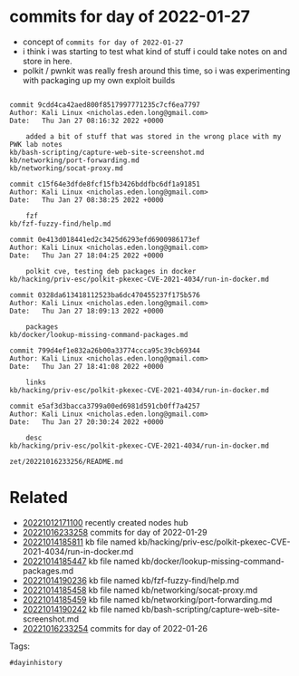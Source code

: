 # commits for day of 2022-01-27

- concept of `commits for day of 2022-01-27`
- i think i was starting to test what kind of stuff i could take notes on and store in here.
- polkit / pwnkit was really fresh around this time, so i was experimenting with packaging up my own exploit builds

```

commit 9cdd4ca42aed800f8517997771235c7cf6ea7797
Author: Kali Linux <nicholas.eden.long@gmail.com>
Date:   Thu Jan 27 08:16:32 2022 +0000

    added a bit of stuff that was stored in the wrong place with my PWK lab notes
kb/bash-scripting/capture-web-site-screenshot.md
kb/networking/port-forwarding.md
kb/networking/socat-proxy.md

commit c15f64e3dfde8fcf15fb3426bddfbc6df1a91851
Author: Kali Linux <nicholas.eden.long@gmail.com>
Date:   Thu Jan 27 08:38:25 2022 +0000

    fzf
kb/fzf-fuzzy-find/help.md

commit 0e413d018441ed2c3425d6293efd6900986173ef
Author: Kali Linux <nicholas.eden.long@gmail.com>
Date:   Thu Jan 27 18:04:25 2022 +0000

    polkit cve, testing deb packages in docker
kb/hacking/priv-esc/polkit-pkexec-CVE-2021-4034/run-in-docker.md

commit 0328da613418112523ba6dc470455237f175b576
Author: Kali Linux <nicholas.eden.long@gmail.com>
Date:   Thu Jan 27 18:09:13 2022 +0000

    packages
kb/docker/lookup-missing-command-packages.md

commit 799d4ef1e832a26b00a33774ccca95c39cb69344
Author: Kali Linux <nicholas.eden.long@gmail.com>
Date:   Thu Jan 27 18:41:08 2022 +0000

    links
kb/hacking/priv-esc/polkit-pkexec-CVE-2021-4034/run-in-docker.md

commit e5af3d3bacca3799a00ed6981d591cb0ff7a4257
Author: Kali Linux <nicholas.eden.long@gmail.com>
Date:   Thu Jan 27 20:30:24 2022 +0000

    desc
kb/hacking/priv-esc/polkit-pkexec-CVE-2021-4034/run-in-docker.md
```

` zet/20221016233256/README.md `

# Related

- [20221012171100](/zet/20221012171100/README.md) recently created nodes hub
- [20221016233258](/zet/20221016233258/README.md) commits for day of 2022-01-29
- [20221014185811](/zet/20221014185811/README.md) kb file named kb/hacking/priv-esc/polkit-pkexec-CVE-2021-4034/run-in-docker.md
- [20221014185447](/zet/20221014185447/README.md) kb file named kb/docker/lookup-missing-command-packages.md
- [20221014190236](/zet/20221014190236/README.md) kb file named kb/fzf-fuzzy-find/help.md
- [20221014185458](/zet/20221014185458/README.md) kb file named kb/networking/socat-proxy.md
- [20221014185459](/zet/20221014185459/README.md) kb file named kb/networking/port-forwarding.md
- [20221014190242](/zet/20221014190242/README.md) kb file named kb/bash-scripting/capture-web-site-screenshot.md
- [20221016233254](/zet/20221016233254/README.md) commits for day of 2022-01-26

Tags:

    #dayinhistory
